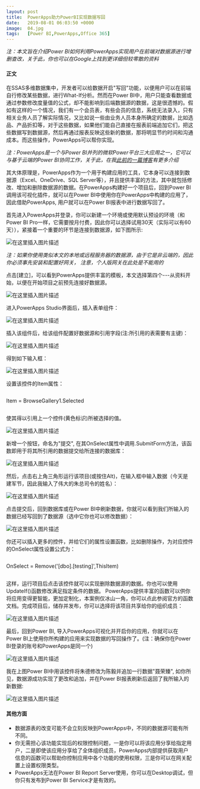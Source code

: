 ```yaml
---
layout: post
title:  PowerApps助力PowerBI实现数据写回
date:   2019-08-01 06:03:50 +0000
image:  04.jpg
tags:   [Power BI,PowerApps,Office 365]
---
```


*注：本文旨在介绍Power BI如何利用PowerApps实现用户在前端对数据源进行增删查改，关于此，你也可以在Google上找到更详细但较零散的资料*

#### 正文

在SSAS多维数据集中，开发者可以给数据开启"写回"功能，以便用户可以在前端自行修改某些数据，进行What-If分析。然而在Power BI中，用户只能查看数据或通过参数修改度量值的公式，却不能影响到后端数据源的数据，这是很遗憾的。假如有这样的一个情况，我们有一个会员表，有些会员的信息，系统无法录入，只有相关业务人员了解实际情况，又比如说一些由业务人员本身所确定的数据，比如选品、产品折扣等，对于这些数据，如果他们能自己直接在报表前端追加它们，把这些数据写到数据源，然后再通过报表反映这些新的数据，那将明显节约时间和沟通成本。而这些操作，PowerApps可以帮你实现。

*注：PowerApps是一个与Power BI并列的微软Power平台三大应用之一，它可以与基于云端的Power BI协同工作，关于此，在我[此前的一篇博客]({{site.baseurl}}/microsoft-flow-for-pbi/)有更多介绍*

其大体原理是，PowerApps作为一个用于构建应用的工具，它本身可以连接到数据源（Excel、OneDrive、SQL Server等），并且提供丰富的方法，其中就包括修改、增加和删除数据源的数据。在PowerApps构建好一个项目后，回到Power BI调用该可视化插件，就可以在Power BI中使用你在PowerApps中构建的应用了，因此借助PowerApps, 用户就可以在Power BI报表中进行数据写回了。

首先进入PowerApps并登录，你可以新建一个环境或使用默认预设的环境（和Power BI Pro一样，它需要按月付费，因此你可以选择试用30天（实际可以有60天）），紧接着一个重要的环节是连接到数据源，如下图所示:

![在这里插入图片描述](https://img-blog.csdnimg.cn/2019120117282525.png?x-oss-process=image/watermark,type_ZmFuZ3poZW5naGVpdGk,shadow_10,text_d3d3LmQtYmkudGVjaA==,size_16,color_FFFFFF,t_70)

*注：如果你使用类似本文的本地或远程服务器的数据源，由于它是非云端的，因此你必须事先安装和配置好网关， 注意，个人版网关在此处是不能用的*

点击[建立]，可以看到PowerApps提供丰富的模板，本文选择第四个---从资料开始，以便在开始项目之前预先连接好数据源。

![在这里插入图片描述](https://img-blog.csdnimg.cn/20191201172842633.png?x-oss-process=image/watermark,type_ZmFuZ3poZW5naGVpdGk,shadow_10,text_d3d3LmQtYmkudGVjaA==,size_16,color_FFFFFF,t_70)

进入PowerApps Studio界面后，插入表单组件：

![在这里插入图片描述](https://img-blog.csdnimg.cn/20191201172856698.png?x-oss-process=image/watermark,type_ZmFuZ3poZW5naGVpdGk,shadow_10,text_d3d3LmQtYmkudGVjaA==,size_16,color_FFFFFF,t_70)

插入该组件后，给该组件配置好数据源和引用字段(注:所引用的表需要有主键)：

![在这里插入图片描述](https://img-blog.csdnimg.cn/20191201172904816.png?x-oss-process=image/watermark,type_ZmFuZ3poZW5naGVpdGk,shadow_10,text_d3d3LmQtYmkudGVjaA==,size_16,color_FFFFFF,t_70)

得到如下输入框：

![在这里插入图片描述](https://img-blog.csdnimg.cn/2019120117291922.png?x-oss-process=image/watermark,type_ZmFuZ3poZW5naGVpdGk,shadow_10,text_d3d3LmQtYmkudGVjaA==,size_16,color_FFFFFF,t_70)

设置该控件的Item属性：

>```Python
Item = BrowseGallery1.Selected
>```

使其得以引用上一个控件(黄色标识)所被选择的值。

![在这里插入图片描述](https://img-blog.csdnimg.cn/20191201172928917.png?x-oss-process=image/watermark,type_ZmFuZ3poZW5naGVpdGk,shadow_10,text_d3d3LmQtYmkudGVjaA==,size_16,color_FFFFFF,t_70)

新增一个按钮，命名为"提交", 在其OnSelect属性中调用.SubmitForm方法，该函数即用于将其所引用的数据提交给所连接的数据库：

![在这里插入图片描述](https://img-blog.csdnimg.cn/20191201172937608.png?x-oss-process=image/watermark,type_ZmFuZ3poZW5naGVpdGk,shadow_10,text_d3d3LmQtYmkudGVjaA==,size_16,color_FFFFFF,t_70)

然后，点击右上角三角形运行该项目(或按住Alt)，在输入框中输入数据（今天是建军节，因此我输入了伟大的朱总司令的姓名）：

![在这里插入图片描述](https://img-blog.csdnimg.cn/20191201172952516.png)

点击提交后，回到数据库或在Power BI中刷新数据，你就可以看到我们所输入的数据已经写回到了数据源（选中它你也可以修改数据）：

![在这里插入图片描述](https://img-blog.csdnimg.cn/2019120117300269.png?x-oss-process=image/watermark,type_ZmFuZ3poZW5naGVpdGk,shadow_10,text_d3d3LmQtYmkudGVjaA==,size_16,color_FFFFFF,t_70)

你还可以插入更多的控件，并给它们的属性设置函数，比如删除操作，为对应控件的OnSelect属性设置公式为：

>```Python
OnSelect = Remove('[dbo].[testing]',ThisItem)
>```

这样，运行项目后点击该控件就可以实现删除数据源的数据。你也可以使用UpdateIf()函数修改满足指定条件的数据。
PowerApps提供丰富的函数可以供你将应用变得更智能，更加定制化，本案例仅冰山一角，你可以点此参阅官方的函数文档。完成项目后，储存并发布，你可以选择将该项目共享给你的组织成员：

![在这里插入图片描述](https://img-blog.csdnimg.cn/20191201173014278.png?x-oss-process=image/watermark,type_ZmFuZ3poZW5naGVpdGk,shadow_10,text_d3d3LmQtYmkudGVjaA==,size_16,color_FFFFFF,t_70)

最后，回到Power BI, 导入PowerApps可视化并开启你的应用，你就可以在Power BI上使用你所构建的应用来实现数据的写回操作了。(注：确保你在Power BI登录的账号和PowerApps是同一个)

![在这里插入图片描述](https://img-blog.csdnimg.cn/20191201173025374.png?x-oss-process=image/watermark,type_ZmFuZ3poZW5naGVpdGk,shadow_10,text_d3d3LmQtYmkudGVjaA==,size_16,color_FFFFFF,t_70)

我在上图Power BI中用该控件将朱德修改为陈毅并追加一行数据"聂荣臻", 如你所见，数据源成功实现了更改和追加，并在Power BI报表刷新后返回了我所输入的新数据:

![在这里插入图片描述](https://img-blog.csdnimg.cn/20191201173035655.png?x-oss-process=image/watermark,type_ZmFuZ3poZW5naGVpdGk,shadow_10,text_d3d3LmQtYmkudGVjaA==,size_16,color_FFFFFF,t_70)

#### 其他方面

- 数据源表的改变可能不会立刻反映到PowerApps中，不同的数据源可能有所不同。
- 你无需担心该功能实现后的权限控制问题，一是你可以将该应用分享给指定用户，二是即使该应用分享给了全体组织成员，PowerApps内部提供获取用户信息的函数可以帮助你控制应用中各个功能的使用权限，三是你可以在网关配置上设置权限类型。
- PowerApps无法在Power BI Report Server使用，你可以在Desktop调试，但你只有发布到Power BI Service才是有效的。